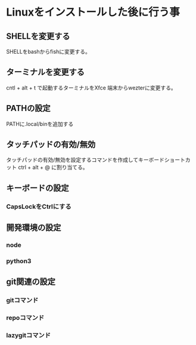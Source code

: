# Linuxをインストールした後に行う事

## SHELLを変更する

SHELLをbashからfishに変更する。

## ターミナルを変更する

cntl + alt + t で起動するターミナルをXfce 端末からwezterに変更する。

## PATHの設定

PATHに.local/binを追加する

## タッチパッドの有効/無効

タッチパッドの有効/無効を設定するコマンドを作成してキーボードショートカット ctrl + alt + @ に割り当てる。

## キーボードの設定

### CapsLockをCtrlにする

## 開発環境の設定

### node

### python3

## git関連の設定

### gitコマンド

### repoコマンド

### lazygitコマンド
